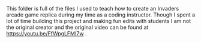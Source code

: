 This folder is full of the files I used to teach how to create an Invaders arcade game replica during my time as a coding instructor. Though I spent a lot of time building this project and making fun edits with students I am not the original creator and the original video can be found at https://youtu.be/FfWpgLFMI7w .
